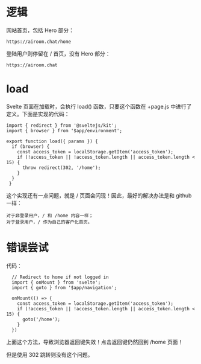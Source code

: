 
# 逻辑

网站首页，包括 Hero 部分：

    https://airoom.chat/home

登陆用户则停留在 / 首页，没有 Hero 部分：

    https://airoom.chat


# load

Svelte 页面在加载时，会执行 load() 函数，只要这个函数在 +page.js 中进行了定义。下面是实现的代码：

```
import { redirect } from '@sveltejs/kit';
import { browser } from '$app/environment';

export function load({ params }) {
  if (browser) {
    const access_token = localStorage.getItem('access_token');
    if (!access_token || !access_token.length || access_token.length < 15) {
      throw redirect(302, '/home');
    }
  }
 }

```

这个实现还有一点问题，就是 / 页面会闪现！因此，最好的解决办法是和 github 一样：

    对于非登录用户，/ 和 /home 内容一样；
    对于登录用户，/ 作为自己的客户化首页。


# 错误尝试

代码：

```
  // Redirect to home if not logged in
  import { onMount } from 'svelte';
  import { goto } from '$app/navigation';

  onMount(() => {
    const access_token = localStorage.getItem('access_token');
    if (!access_token || !access_token.length || access_token.length < 15) {
      goto('/home');
    }
  })
```

上面这个方法，导致浏览器返回键失效！点击返回键仍然回到 /home 页面！

但是使用 302 跳转则没有这个问题。


